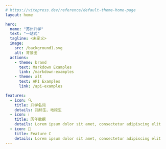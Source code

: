 ```yaml
---
# https://vitepress.dev/reference/default-theme-home-page
layout: home

hero:
  name: "苏州升学"
  text: "一站式"
  tagline: <未定义>
  image:
    src: /background1.svg
    alt: 背景图
  actions:
    - theme: brand
      text: Markdown Examples
      link: /markdown-examples
    - theme: alt
      text: API Examples
      link: /api-examples

features:
  - icon: 🔍
    title: 升学名词
    details: 指标生、地段生
  - icon: ℹ️
    title: 历年数据
    details: Lorem ipsum dolor sit amet, consectetur adipiscing elit  
  - icon: 🎯
    title: Feature C
    details: Lorem ipsum dolor sit amet, consectetur adipiscing elit
---
```


